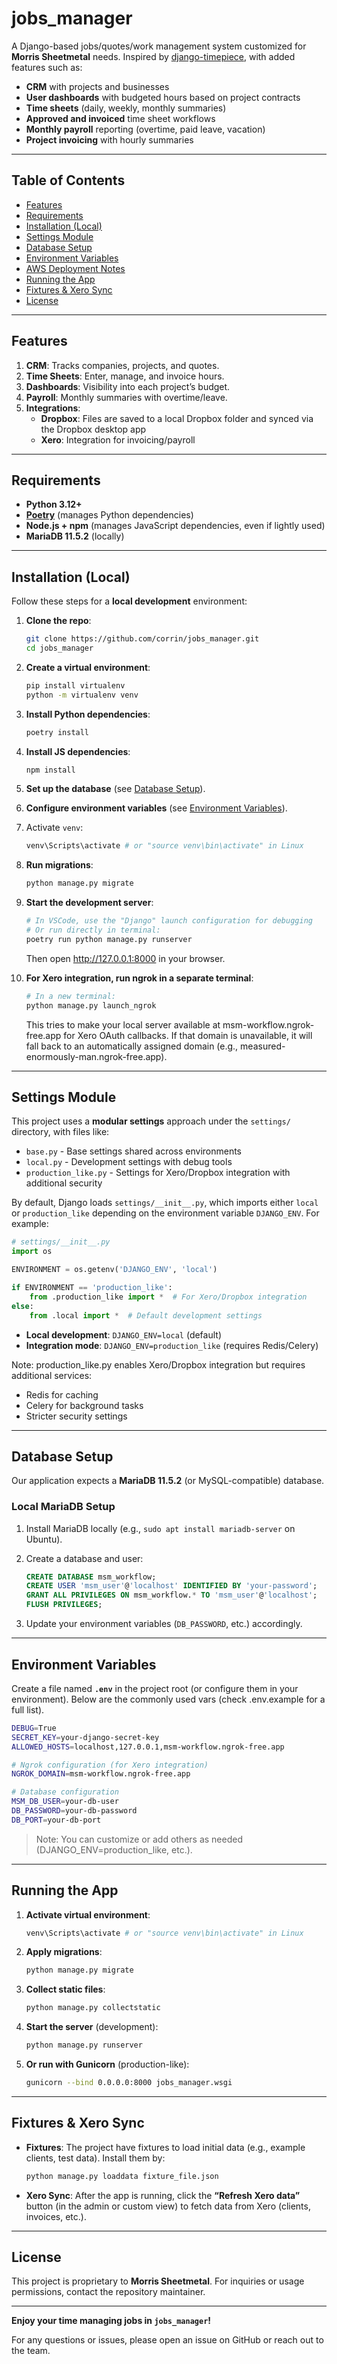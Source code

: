 # jobs_manager

A Django-based jobs/quotes/work management system customized for **Morris Sheetmetal** needs. Inspired by [django-timepiece](https://github.com/lincolnloop/django-timepiece), with added features such as:

- **CRM** with projects and businesses  
- **User dashboards** with budgeted hours based on project contracts  
- **Time sheets** (daily, weekly, monthly summaries)  
- **Approved and invoiced** time sheet workflows  
- **Monthly payroll** reporting (overtime, paid leave, vacation)  
- **Project invoicing** with hourly summaries  

---

## Table of Contents

- [Features](#features)
- [Requirements](#requirements)
- [Installation (Local)](#installation-local)
- [Settings Module](#settings-module)
- [Database Setup](#database-setup)
- [Environment Variables](#environment-variables)
- [AWS Deployment Notes](#aws-deployment-notes)
- [Running the App](#running-the-app)
- [Fixtures & Xero Sync](#fixtures--xero-sync)
- [License](#license)

---

## Features

1. **CRM**: Tracks companies, projects, and quotes.  
2. **Time Sheets**: Enter, manage, and invoice hours.  
3. **Dashboards**: Visibility into each project’s budget.  
4. **Payroll**: Monthly summaries with overtime/leave.
5. **Integrations**:
   - **Dropbox**: Files are saved to a local Dropbox folder and synced via the Dropbox desktop app
   - **Xero**: Integration for invoicing/payroll

---

## Requirements

- **Python 3.12+**  
- **[Poetry](https://python-poetry.org/)** (manages Python dependencies)  
- **Node.js + npm** (manages JavaScript dependencies, even if lightly used)  
- **MariaDB 11.5.2** (locally)

---

## Installation (Local)

Follow these steps for a **local development** environment:

1. **Clone the repo**:
   ```bash
   git clone https://github.com/corrin/jobs_manager.git
   cd jobs_manager
   ```
2. **Create a virtual environment**:
   ```bash
   pip install virtualenv
   python -m virtualenv venv
   ```
3. **Install Python dependencies**:
   ```bash
   poetry install
   ```
4. **Install JS dependencies**:
   ```bash
   npm install
   ```
5. **Set up the database** (see [Database Setup](#database-setup)).

6. **Configure environment variables** (see [Environment Variables](#environment-variables)).

7. Activate `venv`:
    
    ```bash
    venv\Scripts\activate # or "source venv\bin\activate" in Linux 
    ```
    
4. **Run migrations**:
    
    ```bash
    python manage.py migrate
    ```
    
5. **Start the development server**:
    
    ```bash
    # In VSCode, use the "Django" launch configuration for debugging
    # Or run directly in terminal:
    poetry run python manage.py runserver
    ```
    
    Then open http://127.0.0.1:8000 in your browser.

6. **For Xero integration, run ngrok in a separate terminal**:
    
    ```bash
    # In a new terminal:
    python manage.py launch_ngrok
    ```
    
    This tries to make your local server available at msm-workflow.ngrok-free.app for Xero OAuth callbacks.
    If that domain is unavailable, it will fall back to an automatically assigned domain (e.g., measured-enormously-man.ngrok-free.app).

---

## Settings Module

This project uses a **modular settings** approach under the `settings/` directory, with files like:

- `base.py` - Base settings shared across environments
- `local.py` - Development settings with debug tools
- `production_like.py` - Settings for Xero/Dropbox integration with additional security

By default, Django loads `settings/__init__.py`, which imports either `local` or `production_like` depending on the environment variable `DJANGO_ENV`. For example:

```python
# settings/__init__.py
import os

ENVIRONMENT = os.getenv('DJANGO_ENV', 'local')

if ENVIRONMENT == 'production_like':
    from .production_like import *  # For Xero/Dropbox integration
else:
    from .local import *  # Default development settings
```

- **Local development**: `DJANGO_ENV=local` (default)
- **Integration mode**: `DJANGO_ENV=production_like` (requires Redis/Celery)

Note: production_like.py enables Xero/Dropbox integration but requires additional services:
- Redis for caching
- Celery for background tasks
- Stricter security settings

---

## Database Setup

Our application expects a **MariaDB 11.5.2** (or MySQL-compatible) database.

### Local MariaDB Setup

1. Install MariaDB locally (e.g., `sudo apt install mariadb-server` on Ubuntu).
2. Create a database and user:
    
    ```sql
    CREATE DATABASE msm_workflow;
    CREATE USER 'msm_user'@'localhost' IDENTIFIED BY 'your-password';
    GRANT ALL PRIVILEGES ON msm_workflow.* TO 'msm_user'@'localhost';
    FLUSH PRIVILEGES;
    ```
    
3. Update your environment variables (`DB_PASSWORD`, etc.) accordingly.

---

## Environment Variables

Create a file named **`.env`** in the project root (or configure them in your environment). Below are the commonly used vars (check .env.example for a full list).

```bash
DEBUG=True
SECRET_KEY=your-django-secret-key
ALLOWED_HOSTS=localhost,127.0.0.1,msm-workflow.ngrok-free.app

# Ngrok configuration (for Xero integration)
NGROK_DOMAIN=msm-workflow.ngrok-free.app

# Database configuration
MSM_DB_USER=your-db-user
DB_PASSWORD=your-db-password
DB_PORT=your-db-port

```

> Note: You can customize or add others as needed (DJANGO_ENV=production_like, etc.).
> 

---

## Running the App

1. **Activate virtual environment**:
    
    ```bash
    venv\Scripts\activate # or "source venv\bin\activate" in Linux
    ```
    
2. **Apply migrations**:
    
    ```bash
    python manage.py migrate
    ```
    
3. **Collect static files**:
    
    ```bash
    python manage.py collectstatic
    ```
    
4. **Start the server** (development):
    
    ```bash
    python manage.py runserver
    ```
    
5. **Or run with Gunicorn** (production-like):
    
    ```bash
    gunicorn --bind 0.0.0.0:8000 jobs_manager.wsgi
    ```
    

---

## Fixtures & Xero Sync

- **Fixtures**: The project have fixtures to load initial data (e.g., example clients, test data). Install them by:
    
    ```bash
    python manage.py loaddata fixture_file.json
    
    ```
    
- **Xero Sync**: After the app is running, click the **“Refresh Xero data”** button (in the admin or custom view) to fetch data from Xero (clients, invoices, etc.).

---

## License

This project is proprietary to **Morris Sheetmetal**. For inquiries or usage permissions, contact the repository maintainer.

---

**Enjoy your time managing jobs in `jobs_manager`!**

For any questions or issues, please open an issue on GitHub or reach out to the team.
